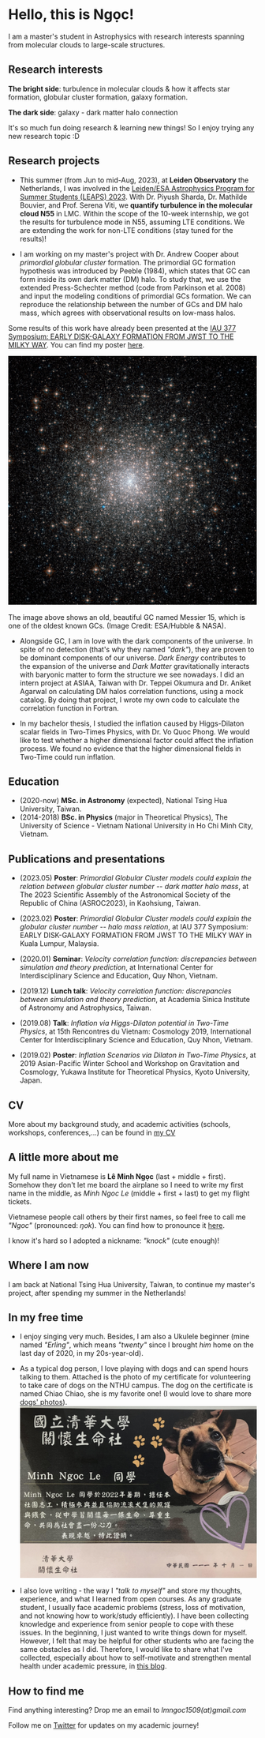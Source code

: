 # Hello, this is Ngọc!

I am a master's student in Astrophysics with research interests spanning from molecular clouds to large-scale structures.


## Research interests

**The bright side**: turbulence in molecular clouds & how it affects star formation, globular cluster formation, galaxy formation.

**The dark side**: galaxy - dark matter halo connection

It's so much fun doing research & learning new things! So I enjoy trying any new research topic :D



## Research projects

- This summer (from Jun to mid-Aug, 2023), at **Leiden Observatory** the Netherlands, I was involved in the [Leiden/ESA Astrophysics Program for Summer Students (LEAPS) 2023](https://leaps.strw.leidenuniv.nl/). With Dr. Piyush Sharda, Dr. Mathilde Bouvier, and Prof. Serena Viti, we **quantify turbulence in the molecular cloud N55** in LMC. Within the scope of the 10-week internship, we got the results for turbulence mode in N55, assuming LTE conditions. We are extending the work for non-LTE conditions (stay tuned for the results)!

- I am working on my master's project with Dr. Andrew Cooper about _primordial globular cluster_ formation. The primordial GC formation hypothesis was introduced by Peeble (1984), which states that GC can form inside its own dark matter (DM) halo. To study that, we use the extended Press-Schechter method (code from Parkinson et al. 2008) and input the modeling conditions of primordial GCs formation. We can reproduce the relationship between the number of GCs and DM halo mass, which agrees with observational results on low-mass halos.
  
Some results of this work have already been presented at the [IAU 377 Symposium: EARLY DISK-GALAXY FORMATION
FROM JWST TO THE MILKY WAY](https://www.mso.anu.edu.au/~yting/Malaysia_IAU/). You can find my poster [here](poster.pdf). 

![Image](m15-closer.jpg)

The image above shows an old, beautiful GC named Messier 15, which is one of the oldest known GCs. (Image Credit: ESA/Hubble & NASA).

- Alongside GC, I am in love with the dark components of the universe. In spite of no detection (that's why they named _"dark"_), they are proven to be dominant components of our universe. _Dark Energy_ contributes to the expansion of the universe and _Dark Matter_ gravitationally interacts with baryonic matter to form the structure we see nowadays. I did an intern project at ASIAA, Taiwan with Dr. Teppei Okumura and Dr. Aniket Agarwal on calculating DM halos correlation functions, using a mock catalog.  By doing that project, I wrote my own code to calculate the correlation function in Fortran.

- In my bachelor thesis, I studied the inflation caused by Higgs-Dilaton scalar fields in Two-Times Physics, with Dr. Vo Quoc Phong. We would like to test whether a higher dimensional factor could affect the inflation process. We found no evidence that the higher dimensional fields in Two-Time could run inflation.  
 

## Education

- (2020-now) **MSc. in Astronomy** (expected), National Tsing Hua University, Taiwan. 
- (2014-2018) **BSc. in Physics** (major in Theoretical Physics), The University of Science - Vietnam National University in Ho Chi Minh City, Vietnam.

## Publications and presentations

- (2023.05) **Poster**: _Primordial Globular Cluster models could explain the relation between globular cluster number -- dark matter halo mass_, at The 2023 Scientific Assembly of the Astronomical Society of the Republic of China (ASROC2023), in Kaohsiung, Taiwan.

- (2023.02) **Poster**: _Primordial Globular Cluster models could explain the globular cluster number --  halo mass relation_, at IAU 377 Symposium: EARLY DISK-GALAXY FORMATION
FROM JWST TO THE MILKY WAY in Kuala Lumpur, Malaysia.

- (2020.01) **Seminar**: _Velocity correlation function: discrepancies between simulation and theory prediction_, at International Center for Interdisciplinary Science and Education, Quy Nhon, Vietnam.

- (2019.12) **Lunch talk**: _Velocity correlation function: discrepancies between simulation and theory prediction_, at Academia Sinica Institute of Astronomy and Astrophysics, Taiwan.

- (2019.08) **Talk**: _Inflation via Higgs-Dilaton potential in Two-Time Physics_, at 15th Rencontres du Vietnam: Cosmology 2019, International Center for Interdisciplinary Science and Education, Quy Nhon, Vietnam.
 
 - (2019.02) **Poster**: _Inflation Scenarios via Dilaton in Two-Time Physics_, at 2019 Asian-Pacific Winter School and Workshop on Gravitation and Cosmology, Yukawa Institute for Theoretical Physics, Kyoto University, Japan.	

## CV
More about my background study, and academic activities (schools, workshops, conferences,...) can be found in [my CV](Minh_Ngoc_LE_CV.pdf)

## A little more about me

My full name in Vietnamese is **Lê Minh Ngọc** (last + middle + first). Somehow they don't let me board the airplane so I need to write my first name in the middle, as _Minh Ngoc Le_ (middle + first + last) to get my flight tickets.

Vietnamese people call others by their first names, so feel free to call me _"Ngoc"_ (pronounced: _ŋok_). You can find how to pronounce it [here](https://forvo.com/user/ngocle0915/). 

I know it's hard so I adopted a nickname: _"knock"_ (cute enough)!

## Where I am now

I am back at National Tsing Hua University, Taiwan, to continue my master's project, after spending my summer in the Netherlands!

## In my free time

- I enjoy singing very much. Besides, I am also a Ukulele beginner (mine named _"Erling"_, which means _"twenty"_ since I brought _him_ home on the last day of 2020, in my 20s-year-old).
- As a typical dog person, I love playing with dogs and can spend hours talking to them. Attached is the photo of my certificate for volunteering to take care of dogs on the NTHU campus. The dog on the certificate is named Chiao Chiao, she is my favorite one! (I would love to share more [dogs' photos](https://www.instagram.com/schrodinger_dogs/)).
![Image](chiao.jpg)


- I also love writing - the way I _"talk to myself"_ and store my thoughts, experience, and what I learned from open courses. As any graduate student, I usually face academic problems (stress, loss of motivation, and not knowing how to work/study efficiently). I have been collecting knowledge and experience from senior people to cope with these issues. In the beginning, I just wanted to write things down for myself. However, I felt that may be helpful for other students who are facing the same obstacles as I did. Therefore, I would like to share what I've collected, especially about how to self-motivate and strengthen mental health under academic pressure, in [this blog](https://life-of-a-grad-student.blogspot.com/).

## How to find me

Find anything interesting? Drop me an email to _lmngoc1509(at)gmail.com_

Follow me on [Twitter](https://twitter.com/_lm_ngoc) for updates on my academic journey!  
